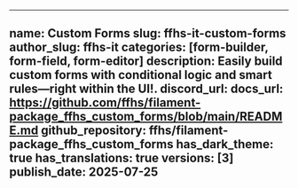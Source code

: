 ---
name: Custom Forms
slug: ffhs-it-custom-forms
author_slug: ffhs-it
categories: [form-builder, form-field, form-editor]
description: Easily build custom forms with conditional logic and smart rules—right within the UI!.
discord_url: 
docs_url: https://github.com/ffhs/filament-package_ffhs_custom_forms/blob/main/README.md
github_repository: ffhs/filament-package_ffhs_custom_forms
has_dark_theme: true
has_translations: true
versions: [3]
publish_date: 2025-07-25
--
